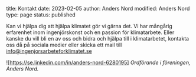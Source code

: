 title: Kontakt
date: 2023-02-05
author: Anders Nord
modified: Anders Nord
type: page
status: published

Kan vi hjälpa dig att hjälpa klimatet gör vi gärna det. Vi har mångårig
erfarenhet inom ingenjörskonst och en passion för klimatarbete.
Eller kanske du vill bli en av oss och bidra och hjälpa till i klimatarbetet,
kontakta oss då på sociala medier eller skicka ett mail till [info@ingenjorsarbeteforklimatet.se](mailto:info@ingenjorsarbeteforklimatet.se)

![https://se.linkedin.com/in/anders-nord-6280195]
*Ordförande i föreningen, Anders Nord.*
